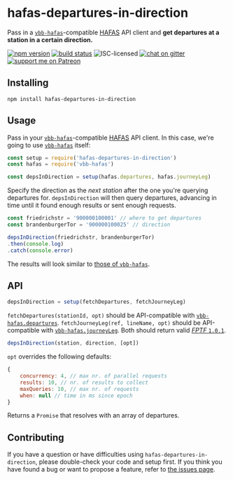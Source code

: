 # hafas-departures-in-direction

Pass in a [`vbb-hafas`](https://github.com/derhuerst/vbb-hafas#vbb-hafas)-compatible [HAFAS](https://de.wikipedia.org/wiki/HAFAS) API client and **get departures at a station in a certain direction.**

[![npm version](https://img.shields.io/npm/v/hafas-departures-in-direction.svg)](https://www.npmjs.com/package/hafas-departures-in-direction)
[![build status](https://img.shields.io/travis/derhuerst/hafas-departures-in-direction.svg)](https://travis-ci.org/derhuerst/hafas-departures-in-direction)
![ISC-licensed](https://img.shields.io/github/license/derhuerst/hafas-departures-in-direction.svg)
[![chat on gitter](https://badges.gitter.im/derhuerst.svg)](https://gitter.im/derhuerst)
[![support me on Patreon](https://img.shields.io/badge/support%20me-on%20patreon-fa7664.svg)](https://patreon.com/derhuerst)


## Installing

```shell
npm install hafas-departures-in-direction
```


## Usage

Pass in your [`vbb-hafas`](https://github.com/derhuerst/vbb-hafas#vbb-hafas)-compatible [HAFAS](https://de.wikipedia.org/wiki/HAFAS) API client. In this case, we're going to use [`vbb-hafas`](https://github.com/derhuerst/vbb-hafas#vbb-hafas) itself:

```js
const setup = require('hafas-departures-in-direction')
const hafas = require('vbb-hafas')

const depsInDirection = setup(hafas.departures, hafas.journeyLeg)
```

Specify the direction as the *next station* after the one you're querying departures for. `depsInDirection` will then query departures, advancing in time until it found enough results or sent enough requests.

```js
const friedrichstr = '900000100001' // where to get departures
const brandenburgerTor = '900000100025' // direction

depsInDirection(friedrichstr, brandenburgerTor)
.then(console.log)
.catch(console.error)
```

The results will look similar to [those of `vbb-hafas`](https://github.com/derhuerst/vbb-hafas/blob/master/docs/departures.md).

## API

```js
depsInDirection = setup(fetchDepartures, fetchJourneyLeg)
```

`fetchDepartures(stationId, opt)` should be API-compatible with [`vbb-hafas.departures`](https://github.com/derhuerst/vbb-hafas/blob/master/docs/departures.md). `fetchJourneyLeg(ref, lineName, opt)` should be API-compatible with [`vbb-hafas.journeyLeg`](https://github.com/derhuerst/vbb-hafas/blob/master/docs/journey-leg.md). Both should return valid [*FPTF* `1.0.1`](https://github.com/public-transport/friendly-public-transport-format/blob/1.0.1/spec/readme.md).

```js
depsInDirection(station, direction, [opt])
```

`opt` overrides the following defaults:

```js
{
	concurrency: 4, // max nr. of parallel requests
	results: 10, // nr. of results to collect
	maxQueries: 10, // max nr. of requests
	when: null // time in ms since epoch
}
```

Returns a `Promise` that resolves with an array of departures.


## Contributing

If you have a question or have difficulties using `hafas-departures-in-direction`, please double-check your code and setup first. If you think you have found a bug or want to propose a feature, refer to [the issues page](https://github.com/derhuerst/hafas-departures-in-direction/issues).
